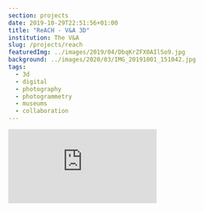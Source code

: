 ```yaml
---
section: projects
date: 2019-10-29T22:51:56+01:00
title: "ReACH - V&A 3D"
institution: The V&A 
slug: /projects/reach
featuredImg: ../images/2019/04/DbqKrZFX0AIlSo9.jpg
background: ../images/2020/03/IMG_20191001_151042.jpg
tags:
  - 3d
  - digital
  - photography
  - photogrammetry
  - museums
  - collaboration
---
```


<div class="ratio ratio-16x9"><iframe src="https://www.youtube.com/embed/6Lwpjst6C5E" title="YouTube video player" frameborder="0" allow="accelerometer; autoplay; clipboard-write; encrypted-media; gyroscope; picture-in-picture" allowfullscreen></iframe></div>